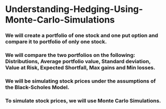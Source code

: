# Understanding-Hedging-Using-Monte-Carlo-Simulations
### We will create a portfolio of one stock and one put option and compare it to portfolio of only one stock.
### We will compare the two portfolios on the following: Distributions, Average portfolio value, Standard deviation, Value at Risk, Expected Shortfall, Max gains and Min losses.
### We will be simulating stock prices under the assumptions of the Black-Scholes Model.
### To simulate stock prices, we will use Monte Carlo Simulations.
